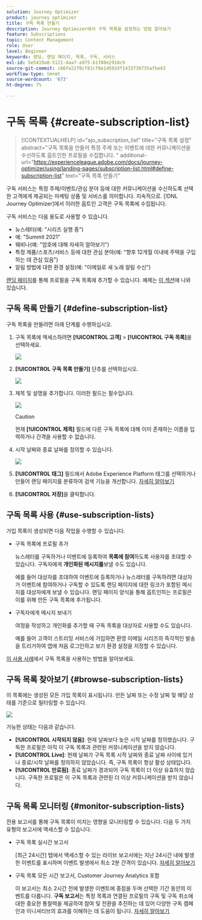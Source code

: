 ```yaml
---
solution: Journey Optimizer
product: journey optimizer
title: 구독 목록 만들기
description: Journey Optimizer에서 구독 목록을 설정하는 방법 알아보기
feature: Subscriptions
topic: Content Management
role: User
level: Beginner
keywords: 랜딩, 랜딩 페이지, 목록, 구독, 서비스
exl-id: 5e5419a0-5121-4aa7-a975-b1f08e2918c9
source-git-commit: c66fe22f0cf81cf8e14592df1433739735afbe43
workflow-type: tm+mt
source-wordcount: '673'
ht-degree: 7%

---
```


# 구독 목록 {#create-subscription-list}

>[!CONTEXTUALHELP]
>id="ajo_subscription_list"
>title="구독 목록 설정"
>abstract="구독 목록을 만들어 특정 주제 또는 이벤트에 대한 커뮤니케이션을 수신하도록 옵트인한 프로필을 수집합니다. "
>additional-url="https://experienceleague.adobe.com/docs/journey-optimizer/using/landing-pages/subscription-list.html#define-subscription-list" text="구독 목록 만들기"

구독 서비스는 특정 주제/이벤트/관심 분야 등에 대한 커뮤니케이션을 수신하도록 선택한 고객에게 제공되는 마케팅 상품 및 서비스를 의미합니다. 지속적으로. [!DNL Journey Optimizer]에서 이러한 옵트인 고객은 구독 목록에 수집됩니다.

구독 서비스는 다음 용도로 사용할 수 있습니다.

* 뉴스레터(예: &quot;시리즈 실행 중&quot;)
* 예: &quot;Summit 2021&quot;
* 웨비나(예: &quot;암호에 대해 자세히 알아보기&quot;)
* 특정 제품/스포츠/서비스 등에 대한 관심 분야(예: &quot;향후 12개월 이내에 주택을 구입하는 데 관심 있음&quot;)
* 알림 방법에 대한 환경 설정(예: &quot;이메일로 새 노래 알림 수신&quot;)

[랜딩 페이지](create-lp.md)를 통해 프로필을 구독 목록에 추가할 수 있습니다. 예제는 [이 섹션](lp-use-cases.md#subscription-to-a-service)에 나와 있습니다.

## 구독 목록 만들기 {#define-subscription-list}

구독 목록을 만들려면 아래 단계를 수행하십시오.

1. 구독 목록에 액세스하려면 **[!UICONTROL 고객]** > **[!UICONTROL 구독 목록]**&#x200B;을 선택하세요.

   ![](assets/lp_subscription-lists.png)

1. **[!UICONTROL 구독 목록 만들기]** 단추를 선택하십시오.

   ![](assets/lp_create-subscription-list.png)

1. 제목 및 설명을 추가합니다. 이러한 필드는 필수입니다.

   ![](assets/lp_subscription-list-name.png)

   >[!CAUTION]
   >
   >현재 **[!UICONTROL 제목]** 필드에 다른 구독 목록에 대해 이미 존재하는 이름을 입력하거나 간격을 사용할 수 없습니다.

1. 시작 날짜와 종료 날짜를 정의할 수 있습니다.

   ![](assets/lp_subscription-list-dates.png)

1. **[!UICONTROL 태그]** 필드에서 Adobe Experience Platform 태그를 선택하거나 만들어 랜딩 페이지를 분류하여 검색 기능을 개선합니다. [자세히 알아보기](../start/search-filter-categorize.md#tags)

1. **[!UICONTROL 저장]**&#x200B;을 클릭합니다.

## 구독 목록 사용 {#use-subscription-lists}

가입 목록이 생성되면 다음 작업을 수행할 수 있습니다.

* 구독 목록에 프로필 추가

  뉴스레터를 구독하거나 이벤트에 등록하여 **목록에 참여**&#x200B;하도록 사용자를 초대할 수 있습니다. 구독자에게 **개인화된 메시지를**&#x200B;보낼 수도 있습니다.

  예를 들어 대상자를 초대하여 이벤트에 등록하거나 뉴스레터를 구독하려면 대상자가 이벤트에 참여하거나 구독할 수 있도록 랜딩 페이지에 대한 링크가 포함된 메시지를 대상자에게 보낼 수 있습니다. 랜딩 페이지 양식을 통해 옵트인하는 프로필은 이를 위해 만든 구독 목록에 추가됩니다.

* 구독자에게 메시지 보내기

  여정을 작성하고 개인화를 추가할 때 구독 목록을 대상자로 사용할 수도 있습니다.

  예를 들어 고객이 스트리밍 서비스에 가입하면 환영 이메일 시리즈의 즉각적인 발송을 트리거하여 앱에 처음 로그인하고 보기 환경 설정을 지정할 수 있습니다.

[이 사용 사례](lp-use-cases.md#subscription-to-a-service)에서 구독 목록을 사용하는 방법을 알아보세요.


## 구독 목록 찾아보기 {#browse-subscription-lists}

이 목록에는 생성된 모든 가입 목록이 표시됩니다. 만든 날짜 또는 수정 날짜 및 해당 상태를 기준으로 필터링할 수 있습니다.

![](assets/lp_subscription-filters.png)

가능한 상태는 다음과 같습니다.

* **[!UICONTROL 시작되지 않음]**: 현재 날짜보다 늦은 시작 날짜를 정의했습니다. 구독한 프로필은 아직 이 구독 목록과 관련된 커뮤니케이션을 받지 않습니다.
* **[!UICONTROL Live]**: 현재 날짜가 구독 목록 시작 날짜와 종료 날짜 사이에 있거나 종료/시작 날짜를 정의하지 않았습니다. 즉, 구독 목록이 항상 활성 상태입니다.
* **[!UICONTROL 만료됨]**: 종료 날짜가 경과되어 구독 목록이 더 이상 유효하지 않습니다. 구독한 프로필은 이 구독 목록과 관련된 더 이상 커뮤니케이션을 받지 않습니다.


## 구독 목록 모니터링 {#monitor-subscription-lists}

전용 보고서를 통해 구독 목록이 미치는 영향을 모니터링할 수 있습니다. 다음 두 가지 유형의 보고서에 액세스할 수 있습니다.

* 구독 목록 실시간 보고서

  [최근 24시간] 탭에서 액세스할 수 있는 라이브 보고서에는 지난 24시간 내에 발생한 이벤트를 표시하며 이벤트 발생에서 최소 2분 간격이 있습니다. [자세히 알아보기](../reports/subscription-report-live.md)

* 구독 목록 모든 시간 보고서, Customer Journey Analytics 포함

  이 보고서는 최소 2시간 전에 발생한 이벤트에 중점을 두며 선택한 기간 동안의 이벤트를 다룹니다. **구독 보고서**&#x200B;는 특정 목록과 연결된 프로필의 구독 및 구독 취소에 대한 중요한 통찰력을 제공하여 참여 및 전환을 추진하는 데 있어 다양한 구독 캠페인과 이니셔티브의 효과를 이해하는 데 도움이 됩니다. [자세히 알아보기](../reports/subscription-report-global-cja.md)
